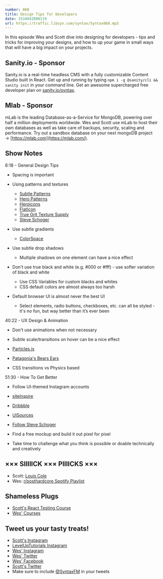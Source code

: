 ```yaml
---
number: 068
title: Design Tips for Developers
date: 1534942800119
url: https://traffic.libsyn.com/syntax/Syntax068.mp3
---
```


In this episode Wes and Scott dive into designing for developers - tips and tricks for improving your designs, and how to up your game in small ways that will have a big impact on your projects.

## Sanity.io - Sponsor

Sanity.io is a real-time headless CMS with a fully customizable Content Studio built in React. Get up and running by typing `npm i -g @sanity/cli && sanity init` in your command line. Get an awesome supercharged free developer plan on [sanity.io/syntax](https://sanity.io/syntax?utm_source=syntax-fm&utm_campaign=syntax1).

## Mlab - Sponsor

mLab is the leading Database-as-a-Service for MongoDB, powering over half a million deployments worldwide. Wes and Scott use mLab to host their own databases as well as take care of backups, security, scaling and performance. Try out a sandbox database on your next mongoDB project → [https://mlab.com](https://mlab.com/). 

## Show Notes

6:18 - General Design Tips

* Spacing is important
* Using patterns and textures
  * [Subtle Patterns](https://www.toptal.com/designers/subtlepatterns/)
  * [Hero Patterns](https://www.heropatterns.com/)
  * [Heroicons](http://www.heroicons.com/)
  * [FlatIcon](https://pattern.flaticon.com/)
  * [True Grit Texture Supply](https://www.truegrittexturesupply.com/)
  * [Steve Schoger](https://twitter.com/steveschoger)

* Use subtle gradients 
  * [ColorSpace](https://mycolor.space/gradient)

* Use subtle drop shadows
  * Multiple shadows on one element can have a nice effect

* Don't use true black and white (e.g. #000 or #fff) - use softer variation of black and white
  * Use CSS Variables for custom blacks and whites
  * CSS default colors are almost always too harsh
  
* Default browser UI is almost never the best UI
  * Select elements, radio buttons, checkboxes, etc. can all be styled - it's no fun, but way better than it’s ever been

40:22 - UX Design & Animation

* Don't use animations when not necessary
* Subtle scale/transitions on hover can be a nice effect
* [Particles.js](https://vincentgarreau.com/particles.js/)
* [Patagonia's Bears Ears](http://bearsears.patagonia.com/)

* CSS transitions vs Physics based 

51:30 - How To Get Better

* Follow UI-themed Instagram accounts
* [siteInspire](https://www.siteinspire.com/)
* [Dribbble](https://dribbble.com/)
* [UISources](https://www.uisources.com/)
* [Follow Steve Schoger](https://twitter.com/i/moments/994601867987619840)

* Find a free mockup and build it out pixel for pixel

* Take time to challenge what you think is possible or doable technically and creatively

## ××× SIIIIICK ××× PIIIICKS ×××

* Scott: [Louis Cole](https://open.spotify.com/album/0WbNyHNpkxpqscNWiiEhZS?si=j5iT085_Rc-weuwF3OxeGQ)
* Wes: [r/posthardcore Spotify Playlist](https://open.spotify.com/user/v9iqfai0ejp8rgcb2sx9n6yis/playlist/5JTDyts3BDNzlBzemtw5zc)

## Shameless Plugs

* [Scott's React Testing Course](https://LevelUpTutorials.com/pro)
* [Wes' Courses](https://wesbos.com/courses)

## Tweet us your tasty treats!

* [Scott's Instagram](https://www.instagram.com/stolinski/)
* [LevelUpTutorials Instagram](https://www.instagram.com/LevelUpTutorials/)
* [Wes' Instagram](https://www.instagram.com/wesbos/)
* [Wes' Twitter](https://twitter.com/wesbos)
* [Wes' Facebook](https://www.facebook.com/wesbos.developer)
* [Scott's Twitter](https://twitter.com/stolinski)
* Make sure to include [@SyntaxFM](https://twitter.com/SyntaxFM) in your tweets
